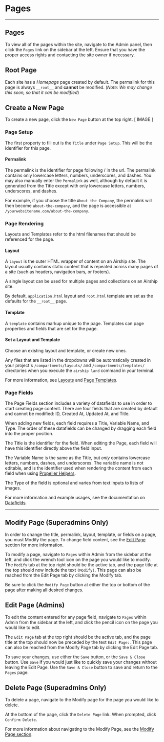 # Pages

---

## Pages
To view all of the pages within the site, navigate to the Admin panel, then click the `Pages` link on the sidebar at the left. Ensure that you have the proper access rights and contacting the site owner if necessary.

## Root Page
Each site has a _Homepage_ page created by default. The permalink for this page is always `__root__` and **cannot** be modified. (_Note: We may change this soon, so that it can be modified_)

## Create a New Page
To create a new page, click the `New Page` button at the top right. [ IMAGE ]

### Page Setup
The first property to fill out is the `Title` under `Page Setup`. This will be the identifier for this page.

#### Permalink
The permalink is the identifier for page following / in the url. The permalink contains only lowercase letters, numbers, underscores, and dashes. You may also manually enter the `Permalink` as well, although by default it is generated from the Title except with only lowercase letters, numbers, underscores, and dashes.

For example, if you choose the title `About the Company`, the permalink will then become `about-the-company`, and the page is accessible at `/yourwebsitename.com/about-the-company`.

### Page Rendering
Layouts and Templates refer to the html filenames that should be referenced for the page.

#### Layout
A `layout` is the outer HTML wrapper of content on an Airship site. The layout usually contains static content that is repeated across many pages of a site (such as headers, navigation bars, or footers).

A single layout can be used for multiple pages and collections on an Airship site.

By default, `application.html` layout and `root.html` template are set as the defaults for the `__root__` page.

#### Template
A `template` contains markup unique to the page. Templates can page properties and fields that are set for the page.

#### Set a Layout and Template
Choose an existing layout and template, or create new ones.

Any files that are listed in the dropdowns will be automatically created in your project's `/compartments/layouts/` and `/compartments/templates/` directories when you execute the `airship land` command in your terminal.

For more information, see [Layouts](/documentation/view/layouts) and [Page Templates](/documentation/view/page-templates).

### Page Fields
The Page Fields section includes a variety of datafields to use in order to start creating page content. There are four fields that are created by default and cannot be modified: ID, Created At, Updated At, and Title.

When adding new fields, each field requires a Title, Variable Name, and Type. The order of these datafields can be changed by dragging each field into the proper position.

The Title is the identifier for the field. When editing the Page, each field will have this identifier directly above the field input.

The Variable Name is the same as the Title, but _only_ contains lowercase letters, numbers, dashes, and underscores. The variable name is not editable, and is the identifier used when rendering the content from each field when using [Propeller Helpers](/documentation/view/propeller-helpers).

The Type of the field is optional and varies from text inputs to lists of images.

For more information and example usages, see the documentation on [Datafields](/documentation/view/datafields).

---

## Modify Page (Superadmins Only)
In order to change the title, permalink, layout, template, or fields on a page, you must Modify the page. To change field content, see the [Edit Page](/documentation/view/pages#user-content-edit-page) section for more information.

To modify a page, navigate to `Pages` within Admin from the sidebar at the left, and click the wrench tool icon on the page you would like to modify. The `Modify` tab at the top right should be the active tab, and the page title at the top should now include the text `(Modify)`. This page can also be reached from the Edit Page tab by clicking the Modify tab.

Be sure to click the `Modify Page` button at either the top or bottom of the page after making all desired changes.

## Edit Page (Admins)
To edit the content entered for any page field, navigate to `Pages` within Admin from the sidebar at the left, and click the pencil icon on the page you would like to edit.

The `Edit Page` tab at the top right should be the active tab, and the page title at the top should now be preceded by the text `Edit Page:`. This page can also be reached from the Modify Page tab by clicking the Edit Page tab.

To save your changes, use either the `Save` button, or the `Save & Close` button. Use `Save` if you would just like to quickly save your changes without leaving the Edit Page. Use the `Save & Close` button to save and return to the `Pages` page. 

## Delete Page (Superadmins Only)
To delete a page, navigate to the Modify page for the page you would like to delete.

At the bottom of the page, click the `Delete Page` link. When prompted, click `Confirm Delete`.

For more information about navigating to the Modify Page, see the [Modify Page section](/documentation/view/pages#user-content-modify-page).
